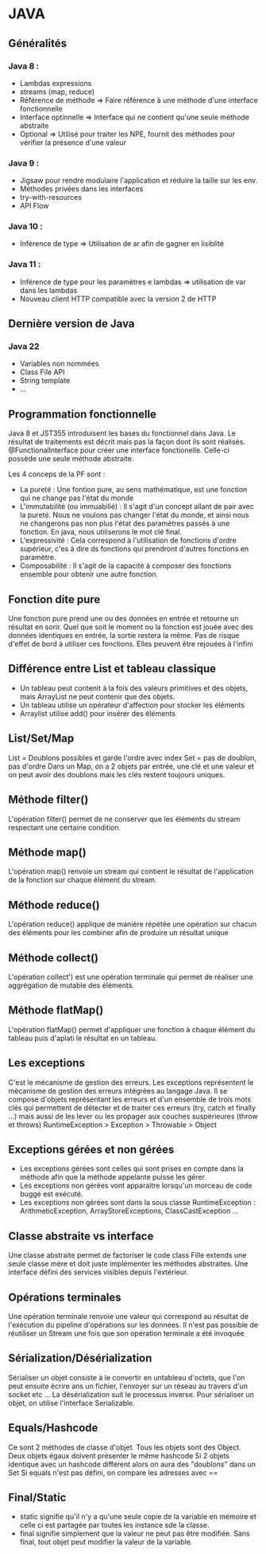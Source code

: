 # JAVA

## Généralités

### Java 8 :
- Lambdas expressions
- streams (map, reduce)
- Référence de méthode => Faire référence à une méthode d'une interface fonctionnelle
- Interface optinnelle => Interface qui ne contient qu'une seule méthode abstraite
- Optional => Utilisé pour traiter les NPE, fournit des méthodes pour vérifier la présence d'une valeur

### Java 9 :
- Jigsaw pour rendre modulaire l'application et réduire la taille sur les env.
- Méthodes privées dans les interfaces
- try-with-resources
- API Flow

### Java 10 :
- Inférence de type => Utilisation de ar afin de gagner en lisiblité

### Java 11 :
- Inférence de type pour les paramètres e lambdas => utilisation de var dans les lambdas
- Nouveau client HTTP compatible avec la version 2 de HTTP

## Dernière version de Java

### Java 22

- Variables non nommées
- Class File API
- String template
- ...

## Programmation fonctionnelle

Java 8 et JST355 introduisent les bases du fonctionnel dans Java.
Le résultat de traitements est décrit mais pas la façon dont ils sont réalisés.
@FunctionalInterface pour créer une interface fonctionelle. Celle-ci possède une seule méthode abstraite.

Les 4 conceps de la PF sont :

- La pureté : Une fontion pure, au sens mathématique, est une fonction qui ne change pas l'état du monde
- L'immutabilité (ou immuabilié) : Il s'agit d'un concept allant de pair avec la pureté. Nous ne voulons pas changer l'état du monde, et ainsi nous ne changerons pas non plus l'état des paramètres passés à une fonction.
  En java, nous utiliserons le mot clé final.
- L'expressivité : Cela correspond à l'utilisation de fonctions d'ordre supérieur, c'es à dire ds fonctions qui prendront d'autres fonctions en paramètre.
- Composabilité : Il s'agit de la capacité à composer des fonctions ensemble pour obtenir une autre fonction.

## Fonction dite pure

Une fonction pure prend une ou des données en entrée et retourne un résultat en sorir.
Quel que soit le moment ou la fonction est jouée avec des données identiques en entrée, la sortie restera la même.
Pas de risque d'effet de bord à utiliser ces fonctions. Elles peuvent être rejouées à l'infini

## Différence entre List et tableau classique

- Un tableau peut contenit à la fois des valeurs primitives et des objets, mais ArrayList ne peut contenir que des objets.
- Un tableau utilise un opérateur d'affection pour stocker les éléments
- Arraylist utilise add() pour insérer des éléments

## List/Set/Map

List = Doublons possibles et garde l'ordre avec index
Set = pas de doublon, pas d'ordre
Dans un Map, on a 2 objets par entrée, une clé et une valeur et on peut avoir des doublons mais les clés restent toujours uniques.

## Méthode filter()

L'opération filter() permet de ne conserver que les éléments du stream respectant une certaine condition.

## Méthode map()

L'opération map() renvoie un stream qui contient le résultat de l'application de la fonction sur chaque élément du stream.

## Méthode reduce()

L'opération reduce() applique de manière répétée une opération sur chacun des éléments pour les combiner afin de produire un résultat unique

## Méthode collect()

L'opération collect') est une opération terminale qui permet de réaliser une aggrégation de mutable des éléments.

## Méthode flatMap()

L'opération flatMap() permet d'appliquer une fonction à chaque élément du tableau puis d'aplati le résultat en un tableau.

## Les exceptions

C'est le mécanisme de gestion des erreurs.
Les exceptions représentent le mécanisme de gestion des erreurs intégrées au langage Java.
Il se compose d'objets représentant les erreurs et d'un ensemble de trois mots clés qui permettent de détecter et de traiter ces erreurs (try, catch et finally ...) mais aussi de les lever ou les propager aux couches suspérieures (throw et throws)
RuntimeException > Exception > Throwable > Object

## Exceptions gérées et non gérées

- Les exceptions gérées sont celles qui sont prises en compte dans la méthode afin que la méthode appelante puisse les gérer.
- Les exceptions non gérées vont apparaitre lorsqu'un morceau de code buggé est exécuté.
- Les exceptions non gérées sont dans la sous classe RuntimeException : ArithmeticException, ArrayStoreExceptions, ClassCastException ...

## Classe abstraite vs interface

Une classe abstraite permet de factoriser le code
class Fille extends une seule classe mère et doit juste implémenter les méthodes abstraites.
Une interface défini des services visibles depuis l'extérieur.

## Opérations terminales

Une opération terminale renvoie une valeur qui correspond au résultat de l'exécution du pipeline d'opérations sur les données.
Il n'est pas possible de réutiliser un Stream une fois que son opération terminale a été invoquée

## Sérialization/Désérialization

Sérialiser un objet consiste à le convertir en untableau d'octets, que l'on peut ensuite écrire ans un fichier, l'envoyer sur un réseau au travers d'un socket etc ...
La désérialization suit le processus inverse.
Pour sérialiser un objet, on utilise l'interface Serializable.

## Equals/Hashcode

Ce sont 2 méthodes de classe d'objet. Tous les objets sont des Object.
Deux objets égaux doivent présenter le même hashcode
Si 2 objets identique avec un hashcode différent alors on aura des "doublons" dans un Set
Si equals n'est pas défini, on compare les adresses avec ==

## Final/Static

- static signifie qu'il n'y a qu'une seule copie de la variable en mémoire et celle ci est partagée par toutes les instance sde la classe.
- final signifie simplement que la valeur ne peut pas être modifiée. Sans final, tout objet peut modifier la valeur de la variable.
